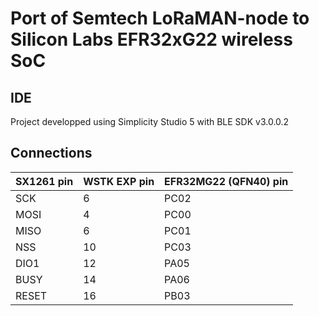 # Port of Semtech LoRaMAN-node to Silicon Labs EFR32xG22 wireless SoC #

## IDE
Project developped using Simplicity Studio 5 with BLE SDK v3.0.0.2

## Connections ##

| SX1261 pin | WSTK EXP pin | EFR32MG22 (QFN40) pin |
|------------|--------------|-----------------------|
| SCK        | 6            | PC02                  |
| MOSI       | 4            | PC00                  |
| MISO       | 6            | PC01                  |
| NSS        | 10           | PC03                  |
| DIO1       | 12           | PA05                  |
| BUSY       | 14           | PA06                  |
| RESET      | 16           | PB03                  |